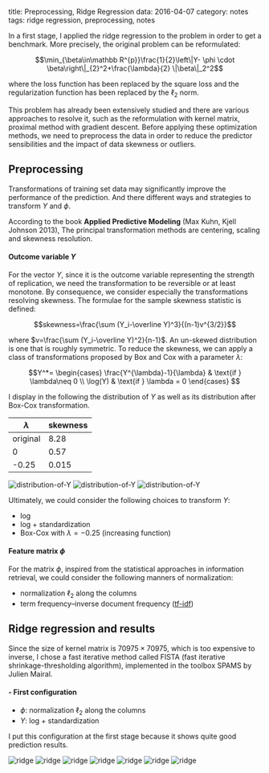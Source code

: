 title: Preprocessing, Ridge Regression
data: 2016-04-07
category: notes
tags: ridge regression, preprocessing, notes

In a first stage, I applied the ridge regression to the problem in order to get a benchmark. More precisely, the original problem can be reformulated:

$$\min_{\beta\in\mathbb R^{p}}\frac{1}{2}\left\|Y- \phi \cdot \beta\right\|_{2}^2+\frac{\lambda}{2} \|\beta\|_2^2$$

where the loss function has been replaced by the square loss and the regularization function has been replaced by the $\ell_2$ norm.

This problem has already been extensively studied and there are various approaches to resolve it, such as the reformulation with kernel matrix, proximal method with gradient descent. Before applying these optimization methods, we need to preprocess the data in order to reduce the predictor sensibilities and the impact of data skewness or outliers.

## Preprocessing
Transformations of training set data may significantly improve the performance of the prediction. And there different ways and strategies to transform $Y$ and $\phi$.

According to the book **Applied Predictive Modeling** (Max Kuhn, Kjell Johnson 2013), The principal transformation methods are centering, scaling and skewness resolution.

#### Outcome variable $Y$
For the vector $Y$, since it is the outcome variable representing the strength of replication, we need the transformation to be reversible or at least monotone. By consequence, we consider especially the transformations resolving skewness. The formulae for the sample skewness statistic is defined:

$$skewness=\frac{\sum (Y_i-\overline Y)^3}{(n-1)v^{3/2}}$$

where $v=\frac{\sum (Y_i-\overline Y)^2}{n-1}$. An un-skewed distribution is one that is roughly symmetric. To reduce the skewness, we can apply a class of transformations proposed by Box and Cox with a parameter $\lambda$:

$$Y^*=
\begin{cases}
\frac{Y^{\lambda}-1}{\lambda} & \text{if } \lambda\neq 0 \\
\log(Y) & \text{if } \lambda = 0
\end{cases}
$$

I display in the following the distribution of $Y$ as well as its distribution after Box-Cox transformation.

| $\lambda$ | skewness |
| --------- | -------- |
| original  | 8.28     |
| 0         | 0.57     |
| -0.25     | 0.015    |

![distribution-of-Y]({filename}/images/preprocessing/hist_y.png)
![distribution-of-Y]({filename}/images/preprocessing/hist_log_y.png)
![distribution-of-Y]({filename}/images/preprocessing/hist_box_cox.png)

Ultimately, we could consider the following choices to transform $Y$:

* log
* log + standardization
* Box-Cox with $\lambda=-0.25$ (increasing function)

#### Feature matrix $\phi$

For the matrix $\phi$, inspired from the statistical approaches in information retrieval, we could consider the following manners of normalization:

* normalization $\ell_2$ along the columns
* term frequency–inverse document frequency ([tf-idf][1])


## Ridge regression and results
Since the size of kernel matrix is $70975\times 70975$, which is too expensive to inverse, I chose a fast iterative method called FISTA (fast iterative shrinkage-thresholding algorithm), implemented in the toolbox SPAMS by Julien Mairal.

#### - First configuration
* $\phi$: normalization $\ell_2$ along the columns
* $Y$: log + standardization

I put this configuration at the first stage because it shows quite good prediction results.

![ridge]({filename}/images/ridge/cv_config1/normalize_5_mse.png)
![ridge]({filename}/images/ridge/cv_config1/normalize_6_mse.png)
![ridge]({filename}/images/ridge/cv_config1/normalize_7_mse.png)
![ridge]({filename}/images/ridge/cv_config1/normalize_8_mse.png)
![ridge]({filename}/images/ridge/cv_config1/normalize_9_mse.png)
![ridge]({filename}/images/ridge/cv_config1/normalize_10_mse.png)
![ridge]({filename}/images/ridge/cv_config1/normalize_11_mse.png)


[1]: https://en.wikipedia.org/wiki/Tf%E2%80%93idf
